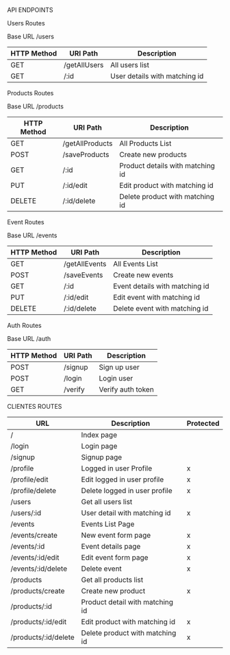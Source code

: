 API ENDPOINTS

Users Routes

Base URL /users

| HTTP Method | URI Path     | Description                   |
|-------------|--------------|-------------------------------|
| GET         | /getAllUsers | All users list                |
| GET         | /:id         | User details with matching id |

Products Routes

Base URL /products

| HTTP Method | URI Path        | Description                      |
|-------------|-----------------|----------------------------------|
| GET         | /getAllProducts | All Products List                |
| POST        | /saveProducts   | Create new products              |
| GET         | /:id            | Product details with matching id |
| PUT         | /:id/edit       | Edit product with matching id    |
| DELETE      | /:id/delete     | Delete product with matching id  |

Event Routes

Base URL /events

| HTTP Method | URI Path      | Description                    |
|-------------|---------------|--------------------------------|
| GET         | /getAllEvents | All Events List                |
| POST        | /saveEvents   | Create new events              |
| GET         | /:id          | Event details with matching id |
| PUT         | /:id/edit     | Edit event with matching id    |
| DELETE      | /:id/delete   | Delete event with matching id  |

Auth Routes

Base URL /auth

| HTTP Method | URI Path | Description       |
|-------------|----------|-------------------|
| POST        | /signup  | Sign up user      |
| POST        | /login   | Login user        |
| GET         | /verify  | Verify auth token |

CLIENTES ROUTES

| URL                  | Description                     | Protected |
|----------------------|---------------------------------|-----------|
| /                    | Index page                      |           |
| /login               | Login page                      |           |
| /signup              | Signup page                     |           |
| /profile             | Logged in user Profile          | x         |
| /profile/edit        | Edit logged in user profile     | x         |
| /profile/delete      | Delete logged in user profile   | x         |
| /users               | Get all users list              |           |
| /users/:id           | User detail with matching id    | x         |
| /events              | Events List Page                |           |
| /events/create       | New event form page             | x         |
| /events/:id          | Event details page              | x         |
| /events/:id/edit     | Edit event form page            | x         |
| /events/:id/delete   | Delete event                    | x         |
| /products            | Get all products list           |           |
| /products/create     | Create new product              | x         |
| /products/:id        | Product detail with matching id |           |
| /products/:id/edit   | Edit product with matching id   | x         |
| /products/:id/delete | Delete product with matching id | x         |